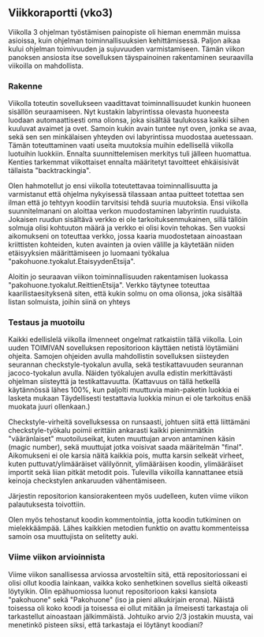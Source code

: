 ## Viikkoraportti (vko3)

Viikolla 3 ohjelman työstämisen painopiste oli hieman enemmän muissa asioissa, kuin ohjelman toiminnallisuuksien kehittämisessä. Paljon aikaa kului ohjelman toimivuuden ja sujuvuuden varmistamiseen. Tämän viikon panoksen ansiosta itse sovelluksen täyspainoinen rakentaminen seuraavilla viikoilla on mahdollista.

### Rakenne

Viikolla toteutin sovellukseen vaadittavat toiminnallisuudet kunkin huoneen sisällön seuraamiseen. Nyt kustakin labyrintissa olevasta huoneesta luodaan automaattisesti oma olionsa, joka sisältää taulukossa kaikki siihen kuuluvat avaimet ja ovet. Samoin kukin avain tuntee nyt oven, jonka se avaa, sekä sen sen minkälaisen yhteyden ovi labyrintissa muodostaa auetessaan. Tämän toteuttaminen vaati useita muutoksia muihin edellisellä viikolla luotuihin luokkiin. Ennalta suunnittelemisen merkitys tuli jälleen huomattua. Kenties tarkemmat viikottaiset ennalta määritetyt tavoitteet ehkäisisivät tällaista "backtrackingia". 

Olen hahmotellut jo ensi viikolla toteutettavaa toiminnallisuutta ja varmistanut että ohjelma nykyisessä tilassaan antaa puitteet totettaa sen ilman että jo tehtyyn koodiin tarvitsisi tehdä suuria muutoksia. Ensi viikolla suunnitelmanani on aloittaa verkon muodostaminen labyrintin ruuduista. Jokaisen ruudun sisältävä verkko ei ole tarkoituksenmukainen, sillä tällöin solmuja olisi kohtuuton määrä ja verkko ei olisi kovin tehokas. Sen vuoksi aikomukseni on toteuttaa verkko, jossa kaaria muodostetaan ainoastaan kriittisten kohteiden, kuten avainten ja ovien välille ja käytetään niiden etäisyyksien määrittämiseen jo luomaani työkalua "pakohuone.tyokalut.EtaisyydenEtsija".

Aloitin jo seuraavan viikon toiminnallisuuden rakentamisen luokassa "pakohuone.tyokalut.ReittienEtsija". Verkko täytynee toteuttaa kaarilistaesityksenä siten, että kukin solmu on oma olionsa, joka sisältää listan solmuista, joihin siinä on yhteys

### Testaus ja muotoilu

Kaikki edellislelä viikolla ilmenneet ongelmat ratkaistiin tällä viikolla. Loin uuden TOIMIVAN sovelluksen repositorioon käyttäen netistä löytämiäni ohjeita. Samojen ohjeiden avulla mahdollistin sovelluksen siisteyden seurannan checkstyle-tyokalun avulla, sekä testikattavuuden seurannan jacoco-tyokalun avulla. Näiden työkalujen avulla edistin merkittävästi ohjelman siisteyttä ja testikattavuutta. (Kattavuus on tällä hetkellä käytännössä lähes 100%, kun paljolti muuttuvia main-paketin luokkia ei lasketa mukaan Täydellisesti testattavia luokkia minun ei ole tarkoitus enää muokata juuri ollenkaan.) 

Checkstyle-virheitä sovelluksessa on runsaasti, johtuen siitä että liittämäni checkstyle-työkalu poimii erittäin ankarasti kaikki pienimmätkin "vääränlaiset" muotoiluseikat, kuten muuttujan arvon antaminen käsin (magic number), sekä muuttujat jotka voisivat saada määritelmän "final". Aikomukseni ei ole karsia näitä kaikkia pois, mutta karsin selkeät virheet, kuten puttuvat/ylimääräiset välilyönnit, ylimääräisen koodin, ylimääräiset importit sekä liian pitkät metodit pois. Tulevilla viikoilla kannattanee etsiä keinoja checkstylen ankaruuden vähentämiseen.

Järjestin repositorion kansiorakenteen myös uudelleen, kuten viime viikon palautuksesta toivottiin.

Olen myös tehostanut koodin kommentointia, jotta koodin tutkiminen on mielekkäämpää. Lähes kaikkien metodien funktio on avattu kommenteissa samoin osa muuttujista on selitetty auki.

### Viime viikon arvioinnista

Viime viikon sanallisessa arviossa arvosteltiin sitä, että repositoriossani ei olisi ollut koodia lainkaan, vaikka koko senhetkinen sovellus sieltä oikeasti löytyikin. Olin epähuomiossa luonut repositorioon kaksi kansiota "pakohuone" sekä "Pakohuone" (iso ja pieni alkukirjain erona). Näistä toisessa oli koko koodi ja toisessa ei ollut mitään ja ilmeisesti tarkastaja oli tarkastellut ainoastaan jälkimmäistä. Johtuiko arvio 2/3 jostakin muusta, vai menetinkö pisteen siksi, että tarkastaja ei löytänyt koodiani?

